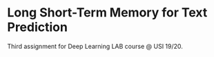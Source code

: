 # Long Short-Term Memory for Text Prediction
Third assignment for Deep Learning LAB course @ USI 19/20.
